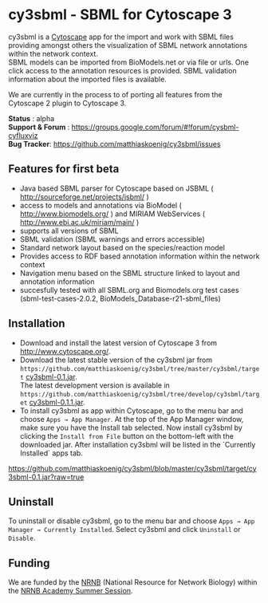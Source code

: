 # cy3sbml - SBML for Cytoscape 3

cy3sbml is a [Cytoscape](http://www.cytoscape.org) app for the import and work with SBML files providing amongst others the 
visualization of SBML network annotations within the network context.  
SBML models can be imported from BioModels.net or via file or urls. One click access to the annotation
resources is provided. SBML validation information about the imported files is available.

We are currently in the process to of porting all features from the Cytoscape 2 plugin to Cytoscape 3.

**Status** : alpha  
**Support & Forum** : https://groups.google.com/forum/#!forum/cysbml-cyfluxviz  
**Bug Tracker**: https://github.com/matthiaskoenig/cy3sbml/issues  

## Features for first beta
* Java based SBML parser for Cytoscape based on JSBML 
  ( http://sourceforge.net/projects/jsbml/ )
* access to models and annotations via BioModel 
  ( http://www.biomodels.org/ ) and MIRIAM WebServices
  ( http://www.ebi.ac.uk/miriam/main/ )
* supports all versions of SBML
* SBML validation (SBML warnings and errors accessible)
* Standard network layout based on the species/reaction model
* Provides access to RDF based annotation information within
  the network context
* Navigation menu based on the SBML structure linked to layout 
  and annotation information
* succesfully tested with all SBML.org and Biomodels.org test
  cases (sbml-test-cases-2.0.2, BioModels_Database-r21-sbml_files)

## Installation
* Download and install the latest version of Cytoscape 3 from http://www.cytoscape.org/.  
* Download the latest stable version of the cy3sbml jar from `https://github.com/matthiaskoenig/cy3sbml/tree/master/cy3sbml/target` [cy3sbml-0.1.jar](https://github.com/matthiaskoenig/cy3sbml/blob/master/cy3sbml/target/cy3sbml-0.1.jar?raw=true).  
The latest development version is available in `https://github.com/matthiaskoenig/cy3sbml/tree/develop/cy3sbml/target` [cy3sbml-0.1.1.jar](https://github.com/matthiaskoenig/cy3sbml/blob/develop/cy3sbml/target/cy3sbml-0.1.1.jar?raw=true).
* To install cy3sbml as app within Cytoscape, go to the menu bar and choose `Apps → App Manager`. At the top of the App Manager window, 
make sure you have the Install tab selected. Now install cy3sbml by clicking the `Install from File` button on the bottom-left with the downloaded jar.
After installation cy3sbml will be listed in the ´Currently Installed´ apps tab.

https://github.com/matthiaskoenig/cy3sbml/blob/master/cy3sbml/target/cy3sbml-0.1.jar?raw=true

## Uninstall
To uninstall or disable cy3sbml, go to the menu bar and choose `Apps → App Manager → Currently Installed`. Select cy3sbml and click `Uninstall` or `Disable`.

## Funding
We are funded by the [NRNB](http://nrnb.org) (National Resource for Network Biology) within the [NRNB Academy Summer Session](http://nrnb.org/gsoc.html). 